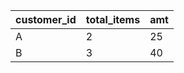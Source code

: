 | customer\_id | total\_items | amt |
| ------------ | ------------ | --- |
| A            | 2            | 25  |
| B            | 3            | 40  |
